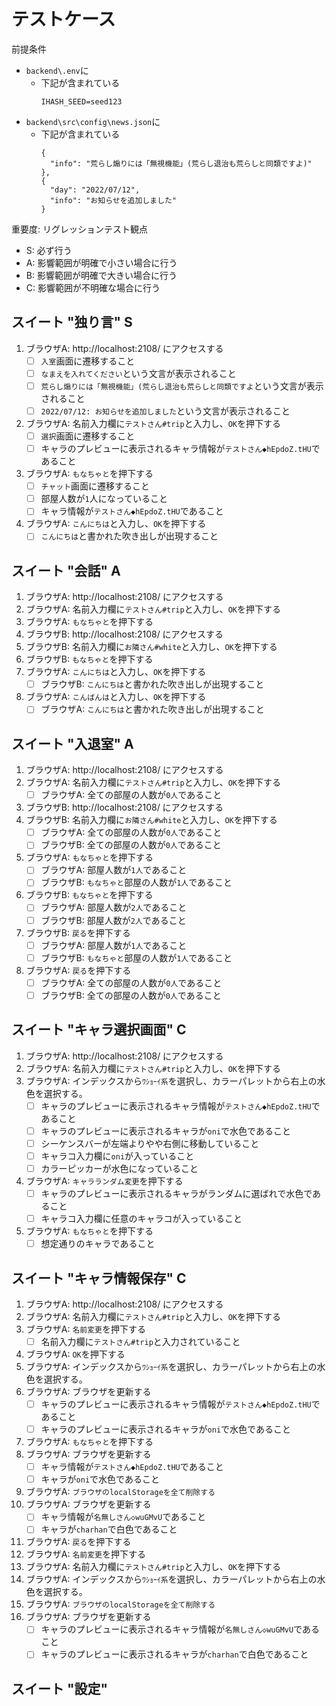 # テストケース

前提条件
- `backend\.env`に
  - 下記が含まれている
    ```
    IHASH_SEED=seed123
    ```
- `backend\src\config\news.json`に
  - 下記が含まれている
    ```
    {
      "info": "荒らし煽りには「無視機能」(荒らし退治も荒らしと同類ですよ)"
    },
    {
      "day": "2022/07/12",
      "info": "お知らせを追加しました"
    }
    ```

重要度: リグレッションテスト観点

- S: 必ず行う
- A: 影響範囲が明確で小さい場合に行う
- B: 影響範囲が明確で大きい場合に行う
- C: 影響範囲が不明確な場合に行う

## スイート "独り言" S

1. ブラウザA: http://localhost:2108/ にアクセスする
    - [ ] `入室`画面に遷移すること
    - [ ] `なまえを入れてください`という文言が表示されること
    - [ ] `荒らし煽りには「無視機能」(荒らし退治も荒らしと同類ですよ`という文言が表示されること
    - [ ] `2022/07/12: お知らせを追加しました`という文言が表示されること
1. ブラウザA: 名前入力欄に`テストさん#trip`と入力し、`OK`を押下する
    - [ ] `選択`画面に遷移すること
    - [ ] キャラのプレビューに表示されるキャラ情報が`テストさん◆hEpdoZ.tHU`であること
1. ブラウザA: `もなちゃと`を押下する
    - [ ] `チャット`画面に遷移すること
    - [ ] 部屋人数が`1`人になっていること
    - [ ] キャラ情報が`テストさん◆hEpdoZ.tHU`であること
1. ブラウザA: `こんにちは`と入力し、`OK`を押下する
    - [ ] `こんにちは`と書かれた吹き出しが出現すること

## スイート "会話" A

1. ブラウザA: http://localhost:2108/ にアクセスする
1. ブラウザA: 名前入力欄に`テストさん#trip`と入力し、`OK`を押下する
1. ブラウザA: `もなちゃと`を押下する
1. ブラウザB: http://localhost:2108/ にアクセスする
1. ブラウザB: 名前入力欄に`お隣さん#white`と入力し、`OK`を押下する
1. ブラウザB: `もなちゃと`を押下する
1. ブラウザA: `こんにちは`と入力し、`OK`を押下する
    - [ ] ブラウザB: `こんにちは`と書かれた吹き出しが出現すること
1. ブラウザA: `こんばんは`と入力し、`OK`を押下する
    - [ ] ブラウザA: `こんにちは`と書かれた吹き出しが出現すること

## スイート "入退室" A

1. ブラウザA: http://localhost:2108/ にアクセスする
1. ブラウザA: 名前入力欄に`テストさん#trip`と入力し、`OK`を押下する
    - [ ] ブラウザA: 全ての部屋の人数が`0人`であること
1. ブラウザB: http://localhost:2108/ にアクセスする
1. ブラウザB: 名前入力欄に`お隣さん#white`と入力し、`OK`を押下する
    - [ ] ブラウザA: 全ての部屋の人数が`0人`であること
    - [ ] ブラウザB: 全ての部屋の人数が`0人`であること
1. ブラウザA: `もなちゃと`を押下する
    - [ ] ブラウザA: 部屋人数が`1人`であること
    - [ ] ブラウザB: `もなちゃと`部屋の人数が`1人`であること
1. ブラウザB: `もなちゃと`を押下する
    - [ ] ブラウザA: 部屋人数が`2人`であること
    - [ ] ブラウザB: 部屋人数が`2人`であること
1. ブラウザB: `戻る`を押下する
    - [ ] ブラウザA: 部屋人数が`1人`であること
    - [ ] ブラウザB: `もなちゃと`部屋の人数が`1人`であること
1. ブラウザA: `戻る`を押下する
    - [ ] ブラウザA: 全ての部屋の人数が`0人`であること
    - [ ] ブラウザB: 全ての部屋の人数が`0人`であること

## スイート "キャラ選択画面" C

1. ブラウザA: http://localhost:2108/ にアクセスする
1. ブラウザA: 名前入力欄に`テストさん#trip`と入力し、`OK`を押下する
1. ブラウザA: インデックスから`ﾜｼｮｰｲ系`を選択し、カラーパレットから右上の水色を選択する。
    - [ ] キャラのプレビューに表示されるキャラ情報が`テストさん◆hEpdoZ.tHU`であること
    - [ ] キャラのプレビューに表示されるキャラが`oni`で水色であること
    - [ ] シーケンスバーが左端よりやや右側に移動していること
    - [ ] キャラコ入力欄に`oni`が入っていること
    - [ ] カラーピッカーが水色になっていること
1. ブラウザA: `キャラランダム変更`を押下する
    - [ ] キャラのプレビューに表示されるキャラがランダムに選ばれで水色であること
    - [ ] キャラコ入力欄に任意のキャラコが入っていること
1. ブラウザA: `もなちゃと`を押下する
    - [ ] 想定通りのキャラであること

## スイート "キャラ情報保存" C

1. ブラウザA: http://localhost:2108/ にアクセスする
1. ブラウザA: 名前入力欄に`テストさん#trip`と入力し、`OK`を押下する
1. ブラウザA: `名前変更`を押下する
    - [ ] 名前入力欄に`テストさん#trip`と入力されていること
1. ブラウザA: `OK`を押下する
1. ブラウザA: インデックスから`ﾜｼｮｰｲ系`を選択し、カラーパレットから右上の水色を選択する。
1. ブラウザA: ブラウザを更新する
    - [ ] キャラのプレビューに表示されるキャラ情報が`テストさん◆hEpdoZ.tHU`であること
    - [ ] キャラのプレビューに表示されるキャラが`oni`で水色であること
1. ブラウザA: `もなちゃと`を押下する
1. ブラウザA: ブラウザを更新する
    - [ ] キャラ情報が`テストさん◆hEpdoZ.tHU`であること
    - [ ] キャラが`oni`で水色であること
1. ブラウザA: `ブラウザのlocalStorageを全て削除する`
1. ブラウザA: ブラウザを更新する
    - [ ] キャラ情報が`名無しさん◇wuGMvU`であること
    - [ ] キャラが`charhan`で白色であること
1. ブラウザA: `戻る`を押下する
1. ブラウザA: `名前変更`を押下する
1. ブラウザA: 名前入力欄に`テストさん#trip`と入力し、`OK`を押下する
1. ブラウザA: インデックスから`ﾜｼｮｰｲ系`を選択し、カラーパレットから右上の水色を選択する。
1. ブラウザA: `ブラウザのlocalStorageを全て削除する`
1. ブラウザA: ブラウザを更新する
    - [ ] キャラのプレビューに表示されるキャラ情報が`名無しさん◇wuGMvU`であること
    - [ ] キャラのプレビューに表示されるキャラが`charhan`で白色であること

## スイート "設定"